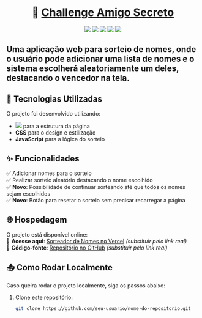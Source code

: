 <h1 align="center">
     🎲 <a href="#" alt="Amigo Secreto"> Challenge Amigo Secreto </a>
</h1>

<p align="center">
  <img src="https://img.shields.io/github/languages/count/Wandersood/ChallengeAmigoSecreto_G8-One?$color=red&style=for-the-badge">
  <img src="https://img.shields.io/github/repo-size/Wandersood/ChallengeAmigoSecreto_G8-One?style=for-the-badge">
  <img src="https://img.shields.io/static/v1?label=Vercel&message=Deploy&color=blue&style=for-the-badge&logo=vercel"/>
  <img src="http://img.shields.io/static/v1?label=License&message=MIT&color=green&style=for-the-badge"/>
  <img src="http://img.shields.io/static/v1?label=STATUS&message=CONCLUIDO&color=GREEN&style=for-the-badge"/>
</p>

  

## Uma aplicação web para sorteio de nomes, onde o usuário pode adicionar uma lista de nomes e o sistema escolherá aleatoriamente um deles, destacando o vencedor na tela.   

## 🚀 Tecnologias Utilizadas  

O projeto foi desenvolvido utilizando:  
 
- **<img src="https://img.shields.io/static/v1?label=CSS&message=Style&color=blue&style=for-the-badge&logo=css"/>** para a estrutura da página  
- **CSS** para o design e estilização  
- **JavaScript** para a lógica do sorteio  

## ✨ Funcionalidades  

✅ Adicionar nomes para o sorteio  
✅ Realizar sorteio aleatório destacando o nome escolhido  
✅ **Novo**: Possibilidade de continuar sorteando até que todos os nomes sejam escolhidos  
✅ **Novo**: Botão para resetar o sorteio sem precisar recarregar a página  

## 🌐 Hospedagem  

O projeto está disponível online:  
🔗 **Acesse aqui**: [Sorteador de Nomes no Vercel](#) *(substituir pelo link real)*  
📂 **Código-fonte**: [Repositório no GitHub](#) *(substituir pelo link real)*  

## 📥 Como Rodar Localmente  

Caso queira rodar o projeto localmente, siga os passos abaixo:  

1. Clone este repositório:  
   ```bash
   git clone https://github.com/seu-usuario/nome-do-repositorio.git


